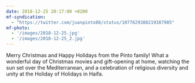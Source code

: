 ```yaml
---
date: 2018-12-25 20:17:00 +0200
mf-syndication:
  - "https://twitter.com/juanpinto88/status/1077629388219387905"
mf-photo:
  - '/images/2018-12-25.jpg'
  - '/images/2018-12-25_2.jpg'
---
```


Merry Christmas and Happy Holidays from the Pinto family! What a wonderful day of Christmas movies and gift-opening at home, watching the sun set over the Mediterranean, and a celebration of religious diversity and unity at the Holiday of Holidays in Haifa.
